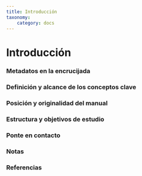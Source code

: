 ```yaml
---
title: Introducción
taxonomy:
    category: docs
---
```


# Introducción


### Metadatos en la encrucijada
### Definición y alcance de los conceptos clave
### Posición y originalidad del manual
### Estructura y objetivos de estudio
### Ponte en contacto
### Notas
### Referencias